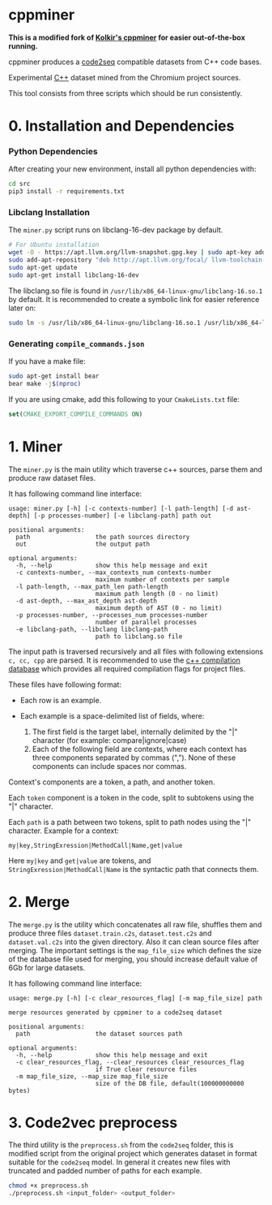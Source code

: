 # cppminer

**This is a modified fork of [Kolkir's cppminer](https://github.com/Kolkir/cppminer) for easier out-of-the-box running.**



cppminer produces a [code2seq](https://github.com/tech-srl/code2seq) compatible datasets from C++ code bases.

Experimental [C++](https://drive.google.com/file/d/15BDd6zHFkVJXl95FG4JnnSse48k1UR3E/view?usp=sharing) dataset mined from the Chromium project sources.

This tool consists from three scripts which should be run consistently.



# 0. Installation and Dependencies 

### Python Dependencies

After creating your new environment, install all python dependencies with:

```bash
cd src
pip3 install -r requirements.txt
```



### Libclang Installation

The `miner.py` script runs on libclang-16-dev package by default. 

```bash
# For Ubuntu installation
wget -O - https://apt.llvm.org/llvm-snapshot.gpg.key | sudo apt-key add -
sudo add-apt-repository "deb http://apt.llvm.org/focal/ llvm-toolchain-focal-16 main"
sudo apt-get update
sudo apt-get install libclang-16-dev
```



The libclang.so file is found in `/usr/lib/x86_64-linux-gnu/libclang-16.so.1` by default. It is recommended to create a symbolic link for easier reference later on: 

```bash
sudo ln -s /usr/lib/x86_64-linux-gnu/libclang-16.so.1 /usr/lib/x86_64-linux-gnu/libclang.so
```



### Generating `compile_commands.json`

If you have a make file:

```bash
sudo apt-get install bear
bear make -j$(nproc)
```



If you are using cmake, add this following to your `CmakeLists.txt` file:

```cmake
set(CMAKE_EXPORT_COMPILE_COMMANDS ON)
```





# 1. Miner 
The `miner.py` is the main utility which traverse c++ sources, parse them and produce raw dataset files.

It has following command line interface:
~~~
usage: miner.py [-h] [-c contexts-number] [-l path-length] [-d ast-depth] [-p processes-number] [-e libclang-path] path out

positional arguments:
  path                  the path sources directory
  out                   the output path

optional arguments:
  -h, --help            show this help message and exit
  -c contexts-number, --max_contexts_num contexts-number
                        maximum number of contexts per sample
  -l path-length, --max_path_len path-length
                        maximum path length (0 - no limit)
  -d ast-depth, --max_ast_depth ast-depth
                        maximum depth of AST (0 - no limit)
  -p processes-number, --processes_num processes-number
                        number of parallel processes
  -e libclang-path, --libclang libclang-path
                        path to libclang.so file
~~~

The input path is traversed recursively and all files with following extensions `c, cc, cpp` are parsed. 
It is recommended to use the [c++ compilation database](https://clang.llvm.org/docs/JSONCompilationDatabase.html) which provides all required compilation flags for project files.

These files have following format:

* Each row is an example.
* Each example is a space-delimited list of fields, where:

    1. The first field is the target label, internally delimited by the "|" character (for example: compare|ignore|case)
    2. Each of the following field are contexts, where each context has three components separated by commas (","). None of these components can include spaces nor commas.

Context's components are a token, a path, and another token.

Each `token` component is a token in the code, split to subtokens using the "|" character.

Each `path` is a path between two tokens, split to path nodes using the "|" character. Example for a context:
```
my|key,StringExression|MethodCall|Name,get|value
```
Here `my|key` and `get|value` are tokens, and `StringExression|MethodCall|Name` is the syntactic path that connects them.



# 2. Merge
The `merge.py` is the utility which concatenates all raw file, shuffles them and produce three files `dataset.train.c2s`, `dataset.test.c2s` and `dataset.val.c2s` into the given directory. Also it can clean source files after merging. The important settings is the `map_file_size` which defines the size of the database file used for merging, you should increase default value of 6Gb for large datasets. 

It has following command line interface:

~~~
usage: merge.py [-h] [-c clear_resources_flag] [-m map_file_size] path

merge resources generated by cppminer to a code2seq dataset

positional arguments:
  path                  the dataset sources path

optional arguments:
  -h, --help            show this help message and exit
  -c clear_resources_flag, --clear_resources clear_resources_flag
                        if True clear resource files
  -m map_file_size, --map_size map_file_size
                        size of the DB file, default(100000000000 bytes)
~~~



# 3. Code2vec preprocess

The third utility is the `preprocess.sh` from the `code2seq` folder, this is modified script from the original project which generates dataset in format suitable for the `code2seq` model. In general it creates new files with truncated and padded number of paths for each example.

```bash
chmod +x preprocess.sh
./preprocess.sh <input_folder> <output_folder>
```

